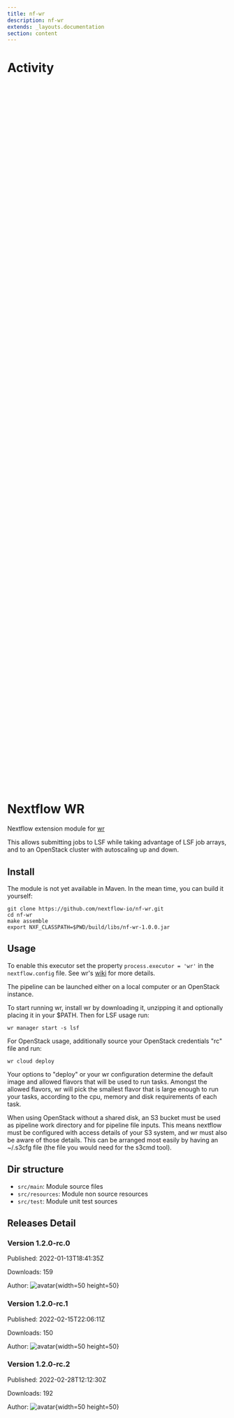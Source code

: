 ```yaml
---
title: nf-wr
description: nf-wr
extends: _layouts.documentation
section: content
---
```


# Activity

<div style="position: relative; height:40vh; width:80vw">
    <canvas id="releases"></canvas>
</div>
<script type="module" src="nf-wr.js"></script>

# Nextflow WR 

Nextflow extension module for [wr](https://github.com/VertebrateResequencing/wr)

This allows submitting jobs to LSF while taking advantage of LSF
job arrays, and to an OpenStack cluster with autoscaling up and down.

## Install

The module is not yet available in Maven. In the mean time, you can build it
yourself:

    git clone https://github.com/nextflow-io/nf-wr.git
    cd nf-wr
    make assemble
    export NXF_CLASSPATH=$PWD/build/libs/nf-wr-1.0.0.jar

## Usage

To enable this executor set the property ``process.executor = 'wr'`` in the
``nextflow.config`` file. See wr's
[wiki](https://github.com/VertebrateResequencing/wr/wiki/Nextflow) for more
details.

The pipeline can be launched either on a local computer or an OpenStack instance.

To start running wr, install wr by downloading it, unzipping it and optionally
placing it in your $PATH. Then for LSF usage run:

    wr manager start -s lsf

For OpenStack usage, additionally source your OpenStack credentials "rc" file and
run:

    wr cloud deploy

Your options to "deploy" or your wr configuration determine the default image
and allowed flavors that will be used to run tasks. Amongst the allowed flavors,
wr will pick the smallest flavor that is large enough to run your tasks,
according to the cpu, memory and disk requirements of each task.

When using OpenStack without a shared disk, an S3 bucket must be used as pipeline
work directory and for pipeline file inputs. This means nextflow must be configured
with access details of your S3 system, and wr must also be aware of those details.
This can be arranged most easily by having an ~/.s3cfg file (the file you would need
for the s3cmd tool).

## Dir structure

* `src/main`: Module source files
* `src/resources`: Module non source resources
* `src/test`: Module unit test sources


## Releases Detail


### Version 1.2.0-rc.0

Published: 2022-01-13T18:41:35Z

Downloads: 159

Author: ![avatar](https://avatars.githubusercontent.com/u/816968?v=4 "pditommaso"){width=50 height=50}


### Version 1.2.0-rc.1

Published: 2022-02-15T22:06:11Z

Downloads: 150

Author: ![avatar](https://avatars.githubusercontent.com/u/816968?v=4 "pditommaso"){width=50 height=50}


### Version 1.2.0-rc.2

Published: 2022-02-28T12:12:30Z

Downloads: 192

Author: ![avatar](https://avatars.githubusercontent.com/u/816968?v=4 "pditommaso"){width=50 height=50}

